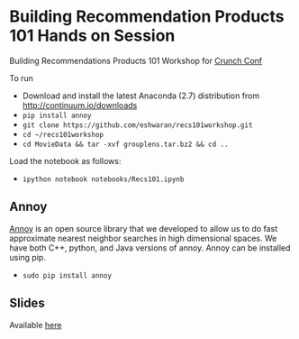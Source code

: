 Building Recommendation Products 101 Hands on Session
=====================================================
Building Recommendations Products 101 Workshop for [Crunch Conf](http://crunchconf.com/#workshops)

To run
* Download and install the latest Anaconda (2.7) distribution from http://continuum.io/downloads
* `pip install annoy`
* `git clone https://github.com/eshwaran/recs101workshop.git`
* `cd ~/recs101workshop`
* `cd MovieData && tar -xvf grouplens.tar.bz2 && cd ..`

Load the notebook as follows:
* `ipython notebook notebooks/Recs101.ipynb`

Annoy
--------
[Annoy](https://github.com/spotify/annoy) is an open source library that we developed to allow us to do fast approximate nearest neighbor searches in high dimensional spaces. We have both C++, python, and Java versions of annoy. Annoy can be installed using pip.
* `sudo pip install annoy`

Slides
------

Available [here](http://www.slideshare.net/eshvk/recommendations-101)
